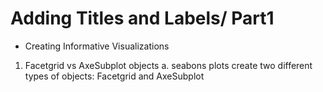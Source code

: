 
# Adding Titles and Labels/ Part1

- Creating Informative Visualizations
1. Facetgrid vs AxeSubplot objects
a. seabons plots create two different types of objects: Facetgrid and AxeSubplot





